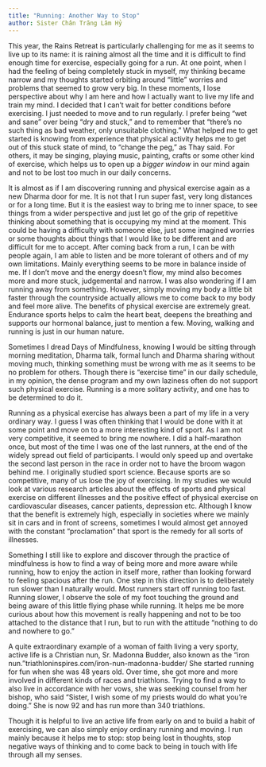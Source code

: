 ```yaml
---
title: "Running: Another Way to Stop"
author: Sister Chân Trăng Lâm Hỷ
---
```


This year, the Rains Retreat is particularly challenging for me as it seems to live up to its name: it is raining almost all the time and it is difficult to find enough time for exercise, especially going for a run. At one point, when I had the feeling of being completely stuck in myself, my thinking became narrow and my thoughts started orbiting around “little” worries and problems that seemed to grow very big. In these moments, I lose perspective about why I am here and how I actually want to live my life and train my mind. I decided that I can’t wait for better conditions before exercising. I just needed to move and to run regularly. I prefer being “wet and sane” over being “dry and stuck,” and to remember that “there’s no such thing as bad weather, only unsuitable clothing.” What helped me to get started is knowing from experience that physical activity helps me to get out of this stuck state of mind, to “change the peg,” as Thay said. For others, it may be singing, playing music, painting, crafts or some other kind of exercise, which helps us to open up a *bigger window* in our mind again and not to be lost too much in our daily concerns.

It is almost as if I am discovering running and physical exercise again as a new Dharma door for me. It is not that I run super fast, very long distances or for a long time. But it is the easiest way to bring me to inner space, to see things from a wider perspective and just let go of the grip of repetitive thinking about something that is occupying my mind at the moment. This could be having a difficulty with someone else, just some imagined worries or some thoughts about things that I would like to be different and are difficult for me to accept. After coming back from a run, I can be with people again, I am able to listen and be more tolerant of others and of my own limitations. Mainly everything seems to be more in balance inside of me. If I don’t move and the energy doesn’t flow, my mind also becomes more and more stuck, judgemental and narrow. I was also wondering if I am running away from something. However, simply moving my body a little bit faster through the countryside actually allows me to come back to my body and feel more alive. The benefits of physical exercise are extremely great. Endurance sports helps to calm the heart beat, deepens the breathing and supports our hormonal balance, just to mention a few. Moving, walking and running is just in our human nature.

Sometimes I dread Days of Mindfulness, knowing I would be sitting through morning meditation, Dharma talk, formal lunch and Dharma sharing without moving much, thinking something must be wrong with me as it seems to be no problem for others. Though there is “exercise time” in our daily schedule, in my opinion, the dense program and my own laziness often do not support such physical exercise. Running is a more solitary activity, and one has to be determined to do it.

Running as a physical exercise has always been a part of my life in a very ordinary way. I guess I was often thinking that I would be done with it at some point and move on to a more interesting kind of sport. As I am not very competitive, it seemed to bring me nowhere. I did a half-marathon once, but most of the time I was one of the last runners, at the end of the widely spread out field of participants. I would only speed up and overtake the second last person in the race in order not to have the broom wagon behind me. I originally studied sport science. Because sports are so competitive, many of us lose the joy of exercising. In my studies we would look at various research articles about the effects of sports and physical exercise on different illnesses and the positive effect of physical exercise on cardiovascular diseases, cancer patients, depression etc. Although I know that the benefit is extremely high, especially in societies where we mainly sit in cars and in front of screens, sometimes I would almost get annoyed with the constant “proclamation” that sport is the remedy for all sorts of illnesses.

Something I still like to explore and discover through the practice of mindfulness is how to find a way of being more and more aware while running, how to enjoy the action in itself more, rather than looking forward to feeling spacious after the run. One step in this direction is to deliberately run slower than I naturally would. Most runners start off running too fast. Running slower, I observe the sole of my foot touching the ground and being aware of this little flying phase while running. It helps me be more curious about how this movement is really happening and not to be too attached to the distance that I run, but to run with the attitude “nothing to do and nowhere to go.”

A quite extraordinary example of a woman of faith living a very sporty, active life is a Christian nun, Sr. Madonna Budder, also known as the “iron nun.”<span class="note" href="http://www.triathloninspires.com/iron-nun-madonna-budder">triathloninspires.com/iron-nun-madonna-budder/</span> She started running for fun when she was 48 years old. Over time, she got more and more involved in different kinds of races and triathlons. Trying to find a way to also live in accordance with her vows, she was seeking counsel from her bishop, who said “Sister, I wish some of my priests would do what you’re doing.” She is now 92 and has run more than 340 triathlons.

Though it is helpful to live an active life from early on and to build a habit of exercising, we can also simply enjoy ordinary running and moving. I run mainly because it helps me to stop: stop being lost in thoughts, stop negative ways of thinking and to come back to being in touch with life through all my senses.